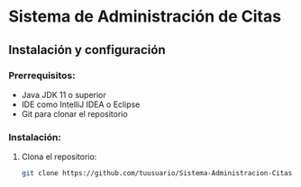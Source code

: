 # Sistema de Administración de Citas

## Instalación y configuración

### Prerrequisitos:
- Java JDK 11 o superior
- IDE como IntelliJ IDEA o Eclipse
- Git para clonar el repositorio

### Instalación:
1. Clona el repositorio:
   ```bash
   git clone https://github.com/tuusuario/Sistema-Administracion-Citas.git
